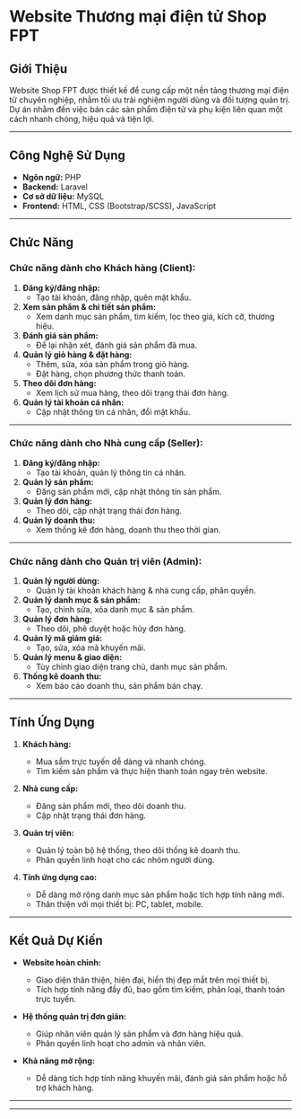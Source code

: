 # Website Thương mại điện tử Shop FPT

## **Giới Thiệu**
Website Shop FPT được thiết kế để cung cấp một nền tảng thương mại điện tử chuyên nghiệp, nhằm tối ưu trải nghiệm người dùng và đối tượng quản trị. Dự án nhằm đến việc bán các sản phẩm điện tử và phụ kiện liên quan một cách nhanh chóng, hiệu quả và tiện lợi.

---

## **Công Nghệ Sử Dụng**
- **Ngôn ngữ:** PHP
- **Backend:** Laravel
- **Cơ sở dữ liệu:** MySQL
- **Frontend:** HTML, CSS (Bootstrap/SCSS), JavaScript


---

## **Chức Năng**

### **Chức năng dành cho Khách hàng (Client):**
1. **Đăng ký/đăng nhập:**
   - Tạo tài khoản, đăng nhập, quên mật khẩu.
2. **Xem sản phẩm & chi tiết sản phẩm:**
   - Xem danh mục sản phẩm, tìm kiếm, lọc theo giá, kích cỡ, thương hiệu.
3. **Đánh giá sản phẩm:**
   - Để lại nhận xét, đánh giá sản phẩm đã mua.
4. **Quản lý giỏ hàng & đặt hàng:**
   - Thêm, sửa, xóa sản phẩm trong giỏ hàng.
   - Đặt hàng, chọn phương thức thanh toán.
5. **Theo dõi đơn hàng:**
   - Xem lịch sử mua hàng, theo dõi trạng thái đơn hàng.
6. **Quản lý tài khoản cá nhân:**
   - Cập nhật thông tin cá nhân, đổi mật khẩu.

---

### **Chức năng dành cho Nhà cung cấp (Seller):**
1. **Đăng ký/đăng nhập:**
   - Tạo tài khoản, quản lý thông tin cá nhân.
2. **Quản lý sản phẩm:**
   - Đăng sản phẩm mới, cập nhật thông tin sản phẩm.
3. **Quản lý đơn hàng:**
   - Theo dõi, cập nhật trạng thái đơn hàng.
4. **Quản lý doanh thu:**
   - Xem thống kê đơn hàng, doanh thu theo thời gian.

---

### **Chức năng dành cho Quản trị viên (Admin):**
1. **Quản lý người dùng:**
   - Quản lý tài khoản khách hàng & nhà cung cấp, phân quyền.
2. **Quản lý danh mục & sản phẩm:**
   - Tạo, chỉnh sửa, xóa danh mục & sản phẩm.
3. **Quản lý đơn hàng:**
   - Theo dõi, phê duyệt hoặc hủy đơn hàng.
4. **Quản lý mã giảm giá:**
   - Tạo, sửa, xóa mã khuyến mãi.
5. **Quản lý menu & giao diện:**
   - Tùy chỉnh giao diện trang chủ, danh mục sản phẩm.
6. **Thống kê doanh thu:**
   - Xem báo cáo doanh thu, sản phẩm bán chạy.

---

## **Tính Ứng Dụng**
1. **Khách hàng:**
   - Mua sắm trực tuyến dễ dàng và nhanh chóng.
   - Tìm kiếm sản phẩm và thực hiện thanh toán ngay trên website.

2. **Nhà cung cấp:**
   - Đăng sản phẩm mới, theo dõi doanh thu.
   - Cập nhật trạng thái đơn hàng.

3. **Quản trị viên:**
   - Quản lý toàn bộ hệ thống, theo dõi thống kê doanh thu.
   - Phân quyền linh hoạt cho các nhóm người dùng.

4. **Tính ứng dụng cao:**
   - Dễ dàng mở rộng danh mục sản phẩm hoặc tích hợp tính năng mới.
   - Thân thiện với mọi thiết bị: PC, tablet, mobile.

---

## **Kết Quả Dự Kiến**
- **Website hoàn chỉnh:**
  - Giao diện thân thiện, hiện đại, hiển thị đẹp mắt trên mọi thiết bị.
  - Tích hợp tính năng đầy đủ, bao gồm tìm kiếm, phân loại, thanh toán trực tuyến.

- **Hệ thống quản trị đơn giản:**
  - Giúp nhân viên quản lý sản phẩm và đơn hàng hiệu quả.
  - Phân quyền linh hoạt cho admin và nhân viên.

- **Khả năng mở rộng:**
  - Dễ dàng tích hợp tính năng khuyến mãi, đánh giá sản phẩm hoặc hỗ trợ khách hàng.

---


---



